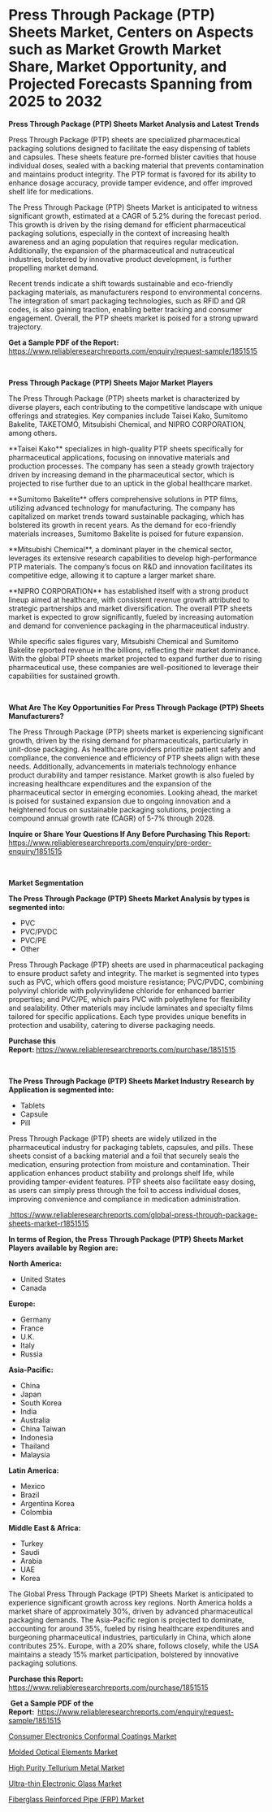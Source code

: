 <p><h1>Press Through Package (PTP) Sheets Market, Centers on Aspects such as Market Growth Market Share, Market Opportunity, and Projected Forecasts Spanning from 2025 to 2032</h1></p><p><strong>Press Through Package (PTP) Sheets Market Analysis and Latest Trends</strong></p>
<p><p>Press Through Package (PTP) sheets are specialized pharmaceutical packaging solutions designed to facilitate the easy dispensing of tablets and capsules. These sheets feature pre-formed blister cavities that house individual doses, sealed with a backing material that prevents contamination and maintains product integrity. The PTP format is favored for its ability to enhance dosage accuracy, provide tamper evidence, and offer improved shelf life for medications.</p><p>The Press Through Package (PTP) Sheets Market is anticipated to witness significant growth, estimated at a CAGR of 5.2% during the forecast period. This growth is driven by the rising demand for efficient pharmaceutical packaging solutions, especially in the context of increasing health awareness and an aging population that requires regular medication. Additionally, the expansion of the pharmaceutical and nutraceutical industries, bolstered by innovative product development, is further propelling market demand. </p><p>Recent trends indicate a shift towards sustainable and eco-friendly packaging materials, as manufacturers respond to environmental concerns. The integration of smart packaging technologies, such as RFID and QR codes, is also gaining traction, enabling better tracking and consumer engagement. Overall, the PTP sheets market is poised for a strong upward trajectory.</p></p>
<p><strong>Get a Sample PDF of the Report:&nbsp;</strong> <a href="https://www.reliableresearchreports.com/enquiry/request-sample/1851515?utm_campaign=34&utm_medium=2&utm_source=Github&utm_content=ia&utm_term=03022025&utm_id=press-through-package-ptp-sheets">https://www.reliableresearchreports.com/enquiry/request-sample/1851515</a></p>
<p>&nbsp;</p>
<p><strong>Press Through Package (PTP) Sheets Major Market Players</strong></p>
<p><p>The Press Through Package (PTP) sheets market is characterized by diverse players, each contributing to the competitive landscape with unique offerings and strategies. Key companies include Taisei Kako, Sumitomo Bakelite, TAKETOMO, Mitsubishi Chemical, and NIPRO CORPORATION, among others.</p><p>**Taisei Kako** specializes in high-quality PTP sheets specifically for pharmaceutical applications, focusing on innovative materials and production processes. The company has seen a steady growth trajectory driven by increasing demand in the pharmaceutical sector, which is projected to rise further due to an uptick in the global healthcare market. </p><p>**Sumitomo Bakelite** offers comprehensive solutions in PTP films, utilizing advanced technology for manufacturing. The company has capitalized on market trends toward sustainable packaging, which has bolstered its growth in recent years. As the demand for eco-friendly materials increases, Sumitomo Bakelite is poised for future expansion.</p><p>**Mitsubishi Chemical**, a dominant player in the chemical sector, leverages its extensive research capabilities to develop high-performance PTP materials. The company’s focus on R&D and innovation facilitates its competitive edge, allowing it to capture a larger market share. </p><p>**NIPRO CORPORATION** has established itself with a strong product lineup aimed at healthcare, with consistent revenue growth attributed to strategic partnerships and market diversification. The overall PTP sheets market is expected to grow significantly, fueled by increasing automation and demand for convenience packaging in the pharmaceutical industry.</p><p>While specific sales figures vary, Mitsubishi Chemical and Sumitomo Bakelite reported revenue in the billions, reflecting their market dominance. With the global PTP sheets market projected to expand further due to rising pharmaceutical use, these companies are well-positioned to leverage their capabilities for sustained growth.</p></p>
<p>&nbsp;</p>
<p><strong>What Are The Key Opportunities For Press Through Package (PTP) Sheets Manufacturers?</strong></p>
<p><p>The Press Through Package (PTP) sheets market is experiencing significant growth, driven by the rising demand for pharmaceuticals, particularly in unit-dose packaging. As healthcare providers prioritize patient safety and compliance, the convenience and efficiency of PTP sheets align with these needs. Additionally, advancements in materials technology enhance product durability and tamper resistance. Market growth is also fueled by increasing healthcare expenditures and the expansion of the pharmaceutical sector in emerging economies. Looking ahead, the market is poised for sustained expansion due to ongoing innovation and a heightened focus on sustainable packaging solutions, projecting a compound annual growth rate (CAGR) of 5-7% through 2028.</p></p>
<p><strong>Inquire or Share Your Questions If Any Before Purchasing This Report:</strong> <a href="https://www.reliableresearchreports.com/enquiry/pre-order-enquiry/1851515?utm_campaign=34&utm_medium=2&utm_source=Github&utm_content=ia&utm_term=03022025&utm_id=press-through-package-ptp-sheets">https://www.reliableresearchreports.com/enquiry/pre-order-enquiry/1851515</a></p>
<p>&nbsp;</p>
<p><strong>Market Segmentation</strong></p>
<p><strong>The Press Through Package (PTP) Sheets Market Analysis by types is segmented into:</strong></p>
<p><ul><li>PVC</li><li>PVC/PVDC</li><li>PVC/PE</li><li>Other</li></ul></p>
<p><p>Press Through Package (PTP) sheets are used in pharmaceutical packaging to ensure product safety and integrity. The market is segmented into types such as PVC, which offers good moisture resistance; PVC/PVDC, combining polyvinyl chloride with polyvinylidene chloride for enhanced barrier properties; and PVC/PE, which pairs PVC with polyethylene for flexibility and sealability. Other materials may include laminates and specialty films tailored for specific applications. Each type provides unique benefits in protection and usability, catering to diverse packaging needs.</p></p>
<p><strong>Purchase this Report:&nbsp;</strong><a href="https://www.reliableresearchreports.com/purchase/1851515?utm_campaign=34&utm_medium=2&utm_source=Github&utm_content=ia&utm_term=03022025&utm_id=press-through-package-ptp-sheets">https://www.reliableresearchreports.com/purchase/1851515</a></p>
<p>&nbsp;</p>
<p><strong>The Press Through Package (PTP) Sheets Market Industry Research by Application is segmented into:</strong></p>
<p><ul><li>Tablets</li><li>Capsule</li><li>Pill</li></ul></p>
<p><p>Press Through Package (PTP) sheets are widely utilized in the pharmaceutical industry for packaging tablets, capsules, and pills. These sheets consist of a backing material and a foil that securely seals the medication, ensuring protection from moisture and contamination. Their application enhances product stability and prolongs shelf life, while providing tamper-evident features. PTP sheets also facilitate easy dosing, as users can simply press through the foil to access individual doses, improving convenience and compliance in medication administration.</p></p>
<p><a href="https://www.reliableresearchreports.com/global-press-through-package-sheets-market-r1851515?utm_campaign=34&utm_medium=2&utm_source=Github&utm_content=ia&utm_term=03022025&utm_id=press-through-package-ptp-sheets">&nbsp;https://www.reliableresearchreports.com/global-press-through-package-sheets-market-r1851515</a></p>
<p><strong>In terms of Region, the Press Through Package (PTP) Sheets Market Players available by Region are:</strong></p>
<p>
    <p> <strong> North America: </strong>
        <ul>
            <li>United States</li>
            <li>Canada</li>
        </ul>
        </p> 
    <p> <strong> Europe: </strong>
        <ul>
            <li>Germany</li>
            <li>France</li>
            <li>U.K.</li>
            <li>Italy</li>
            <li>Russia</li>
        </ul>
        </p> 
    <p> <strong> Asia-Pacific: </strong>
        <ul>
            <li>China</li>
            <li>Japan</li>
            <li>South Korea</li>
            <li>India</li>
            <li>Australia</li>
            <li>China Taiwan</li>
            <li>Indonesia</li>
            <li>Thailand</li>
            <li>Malaysia</li>
        </ul>
        </p> 
    <p> <strong> Latin America: </strong>
        <ul>
            <li>Mexico</li>
            <li>Brazil</li>
            <li>Argentina Korea</li>
            <li>Colombia</li>
        </ul>
        </p> 
    <p> <strong> Middle East & Africa: </strong>
        <ul>
            <li>Turkey</li>
            <li>Saudi</li>
            <li>Arabia</li>
            <li>UAE</li>
            <li>Korea</li>
        </ul>
    </p>
    </p>
<p><p>The Global Press Through Package (PTP) Sheets Market is anticipated to experience significant growth across key regions. North America holds a market share of approximately 30%, driven by advanced pharmaceutical packaging demands. The Asia-Pacific region is projected to dominate, accounting for around 35%, fueled by rising healthcare expenditures and burgeoning pharmaceutical industries, particularly in China, which alone contributes 25%. Europe, with a 20% share, follows closely, while the USA maintains a steady 15% market participation, bolstered by innovative packaging solutions.</p></p>
<p><strong>Purchase this Report: </strong><a href="https://www.reliableresearchreports.com/purchase/1851515?utm_campaign=34&utm_medium=2&utm_source=Github&utm_content=ia&utm_term=03022025&utm_id=press-through-package-ptp-sheets">https://www.reliableresearchreports.com/purchase/1851515</a></p>
<p>&nbsp;<strong>Get a Sample PDF of the Report:&nbsp;&nbsp;</strong><a href="https://www.reliableresearchreports.com/enquiry/request-sample/1851515?utm_campaign=34&utm_medium=2&utm_source=Github&utm_content=ia&utm_term=03022025&utm_id=press-through-package-ptp-sheets">https://www.reliableresearchreports.com/enquiry/request-sample/1851515</a></p>
<p><strong></strong></p>
<p><p><a href="https://github.com/ElviraLeka1962/Market-Research-Report-List-1/blob/main/consumer-electronics-conformal-coatings-market.md?utm_campaign=34&utm_medium=2&utm_source=Github&utm_content=ia&utm_term=03022025&utm_id=press-through-package-ptp-sheets">Consumer Electronics Conformal Coatings Market</a></p><p><a href="https://github.com/osbornrdaflalo/Market-Research-Report-List-1/blob/main/molded-optical-elements-market.md?utm_campaign=34&utm_medium=2&utm_source=Github&utm_content=ia&utm_term=03022025&utm_id=press-through-package-ptp-sheets">Molded Optical Elements Market</a></p><p><a href="https://github.com/lashaunm5st/Market-Research-Report-List-1/blob/main/high-purity-tellurium-metal-market.md?utm_campaign=34&utm_medium=2&utm_source=Github&utm_content=ia&utm_term=03022025&utm_id=press-through-package-ptp-sheets">High Purity Tellurium Metal Market</a></p><p><a href="https://github.com/kimberjam0i/Market-Research-Report-List-1/blob/main/ultra-thin-electronic-glass-market.md?utm_campaign=34&utm_medium=2&utm_source=Github&utm_content=ia&utm_term=03022025&utm_id=press-through-package-ptp-sheets">Ultra-thin Electronic Glass Market</a></p><p><a href="https://github.com/darenph8er/Market-Research-Report-List-1/blob/main/fiberglass-reinforced-pipe-frp-market.md?utm_campaign=34&utm_medium=2&utm_source=Github&utm_content=ia&utm_term=03022025&utm_id=press-through-package-ptp-sheets">Fiberglass Reinforced Pipe (FRP) Market</a></p></p>